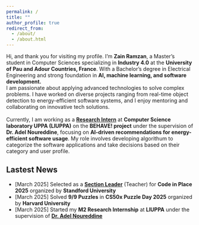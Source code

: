 ```yaml
---
permalink: /
title: ""
author_profile: true
redirect_from: 
  - /about/
  - /about.html
---
```

Hi, and thank you for visiting my profile. 
I’m **Zain Ramzan**, a Master’s student in Computer Sciences specializing in **Industry 4.0** at the **University of Pau and Adour Countries, France**. With a Bachelor’s degree in Electrical Engineering and strong foundation in **AI, machine learning, and software development.** <br>I am passionate about applying advanced technologies to solve complex problems. I have worked on diverse projects ranging from real-time object detection to energy-efficient software systems, and I enjoy mentoring and collaborating on innovative tech solutions.<br><br>Currently, I am working as a [**Research Intern**](/cv/M2ResearchInternship) at **Computer Science laboratory UPPA (LIUPPA)** on the **BEHAVE! project** under the supervision of **Dr. Adel Noureddine**, focusing on **AI-driven recommendations for energy-efficient software usage**. My role involves developing algorithum to categorize the software applications and take decisions based on their category and user profile.
## Lastest News
* [March 2025] Selected as a <a href="https://www.linkedin.com/posts/zainramzan_codeinplace-stanforduniversity-python-activity-7318438052387799040-cBF5?utm_source=share&utm_medium=member_desktop&rcm=ACoAACpO2oUBpaFQY7EUpXyTvd3kfNRba73FxtM" target="_blank"><b>Section Leader</b></a> (Teacher) for **Code in Place 2025** organized by **Standford University**
* [March 2025] Solved **9/9 Puzzles** in **CS50x Puzzle Day 2025** organized by **Harvard University**
* [March 2025] Started my **M2 Research Internship** at **LIUPPA** under the supervision of [**Dr. Adel Noureddine**](https://www.noureddine.org/)

